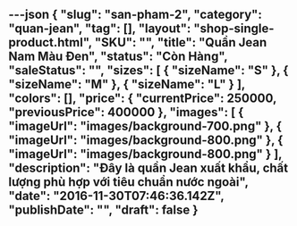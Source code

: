 ---json
{
    "slug": "san-pham-2",
    "category": "quan-jean",
    "tag": [],
    "layout": "shop-single-product.html",
    "SKU": "",
    "title": "Quần Jean Nam Màu Đen",
    "status": "Còn Hàng",
    "saleStatus": "",
    "sizes": [
        {
            "sizeName": "S"
        },
        {
            "sizeName": "M"
        },
        {
            "sizeName": "L"
        }
    ],
    "colors": [],
    "price": {
        "currentPrice": 250000,
        "previousPrice": 400000
    },
    "images": [
        {
            "imageUrl": "images/background-700.png"
        },
        {
            "imageUrl": "images/background-800.png"
        },
        {
            "imageUrl": "images/background-800.png"
        }
    ],
    "description": "Đây là quần Jean xuất khẩu, chất lượng phù hợp với tiêu chuẩn nước ngoài",
    "date": "2016-11-30T07:46:36.142Z",
    "publishDate": "",
    "draft": false
}
---
